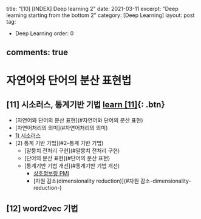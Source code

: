 title: "[10] [INDEX] Deep learning 2"
date:   2021-03-11
excerpt: "Deep learning starting from the bottom 2"
category: [Deep Learning]
layout: post
tag:
- Deep Learning
order: 0

comments: true
---

# 자연어와 단어의 분산 표현법   

## [11] 시소러스, 통계기반 기법   [learn [11]](https://yerimoh.github.io/DL13/){: .btn}
- [자연어와 단어의 분산 표현](#자연어와 단어의 분산 표현)
- [자연어처리의 의미](#자연어처리의 의미)
- [1) 시소러스](#1-시소러스)
- [2) 통계 기반 기법](#2-통계 기반 기법)
  * [말뭉치 전처리 구현](#말뭉치 전처리 구현)
  * [단어의 분산 표현](#단어의 분산 표현)
  * [통계기반 기법 개선](#통계기반 기법 개선)
    + [상호정보량 PMI](#상호정보량-pmi)
    + [차원 감소(dimensionality reduction)](#차원 감소-dimensionality-reduction-)

## [12] word2vec 기법 
